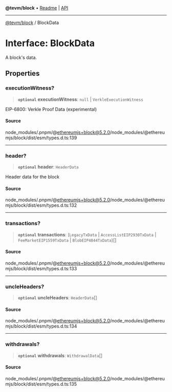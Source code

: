 **@tevm/block** • [Readme](../README.md) \| [API](../globals.md)

***

[@tevm/block](../README.md) / BlockData

# Interface: BlockData

A block's data.

## Properties

### executionWitness?

> **`optional`** **executionWitness**: `null` \| `VerkleExecutionWitness`

EIP-6800: Verkle Proof Data (experimental)

#### Source

node\_modules/.pnpm/@ethereumjs+block@5.2.0/node\_modules/@ethereumjs/block/dist/esm/types.d.ts:139

***

### header?

> **`optional`** **header**: `HeaderData`

Header data for the block

#### Source

node\_modules/.pnpm/@ethereumjs+block@5.2.0/node\_modules/@ethereumjs/block/dist/esm/types.d.ts:132

***

### transactions?

> **`optional`** **transactions**: (`LegacyTxData` \| `AccessListEIP2930TxData` \| `FeeMarketEIP1559TxData` \| `BlobEIP4844TxData`)[]

#### Source

node\_modules/.pnpm/@ethereumjs+block@5.2.0/node\_modules/@ethereumjs/block/dist/esm/types.d.ts:133

***

### uncleHeaders?

> **`optional`** **uncleHeaders**: `HeaderData`[]

#### Source

node\_modules/.pnpm/@ethereumjs+block@5.2.0/node\_modules/@ethereumjs/block/dist/esm/types.d.ts:134

***

### withdrawals?

> **`optional`** **withdrawals**: `WithdrawalData`[]

#### Source

node\_modules/.pnpm/@ethereumjs+block@5.2.0/node\_modules/@ethereumjs/block/dist/esm/types.d.ts:135
